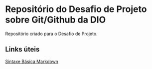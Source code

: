 # Repositório do Desafio de Projeto sobre Git/Github da DIO
Repositório criado para o Desafio de Projeto.
## Links úteis
[ Sintaxe Básica Markdown ](https://www.markdownguide.org/basic-syntax/)
